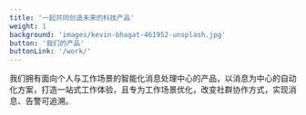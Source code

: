 ```yaml
---
title: '一起共同创造未来的科技产品'
weight: 1
background: 'images/kevin-bhagat-461952-unsplash.jpg'
button: '我们的产品'
buttonLink: '/work/'
---
```


我们拥有面向个人与工作场景的智能化消息处理中心的产品，以消息为中心的自动化方案，打造一站式工作体验，且专为工作场景优化，改变社群协作方式，实现消息、告警可追溯。
